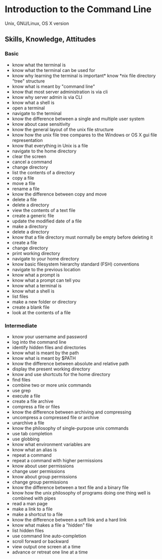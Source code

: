 # Introduction to the Command Line

Unix, GNU/Linux, OS X version

## Skills, Knowledge, Attitudes

### Basic

* know what the terminal is
* know what the terminal can be used for
* know why learning the terminal is important* know \*nix file directory "tree" structure
* know what is meant by "command line"
* know that most server administration is via cli
* know why server admin is via CLI
* know what a shell is
* open a terminal
* navigate to the terminal
* know the difference between a single and multiple user system
* know about case sensitivity
* know the general layout of the unix file structure
* know how the unix file tree compares to the Windows or OS X gui file representation
* know that everything in Unix is a file
* navigate to the home directory
* clear the screen
* cancel a command
* change directory
* list the contents of a directory
* copy a file
* move a file
* rename a file
* know the difference between copy and move
* delete a file
* delete a directory
* view the contents of a text file
* create a generic file
* update the modified date of a file
* make a directory
* delete a directory
* know that a file directory must normally be empty before deleting it
* create a file
* change directory
* print working directory
* navigate to your home directory
* know basic filesystem hierarchy standard (FSH) conventions
* navigate to the previous location
* know what a prompt is
* know what a prompt can tell you
* know what a terminal is
* know what a shell is
* list files
* make a new folder or directory
* create a blank file
* look at the contents of a file

### Intermediate 

* know your username and password
* log into the command line
* identify hidden files and directories
* know what is meant by the path
* know what is meant by $PATH
* know the difference between absolute and relative path
* display the present working directory
* know and use shortcuts for the home directory
* find files
* combine two or more unix commands
* use grep
* execute a file
* create a file archive
* compress a file or files
* know the difference between archiving and compressing
* uncompress a compressed file or archive
* unarchive a file
* know the philosophy of single-purpose unix commands
* use tab completion
* use globbing
* know what environment variables are
* know what an alias is
* repeat a command
* repeat a command with higher permissions
* know about user permissions
* change user permissions
* know about group permissions
* change group permissions
* know the difference between a text file and a binary file
* know how the unix philosophy of programs doing one thing well is combined with pipes
* read a man page
* make a link to a file
* make a shortcut to a file
* know the difference between a soft link and a hard link
* know what makes a file a "hidden" file
* list hidden files
* use command line auto-completion
* scroll forward or backward
* view output one screen at a time
* advance or retreat one line at a time
